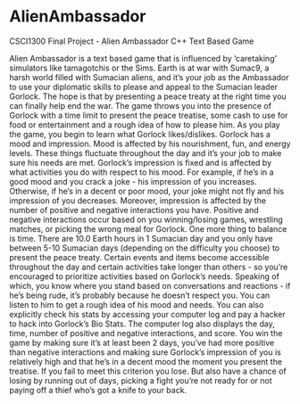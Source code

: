 # AlienAmbassador
CSCI1300 Final Project - Alien Ambassador C++ Text Based Game

Alien Ambassador is a text based game that is influenced by ‘caretaking’ simulators like tamagotchis or the Sims. Earth is at war with Sumac9, a harsh world filled with Sumacian aliens, and it’s your job as the Ambassador to use your diplomatic skills to please and appeal to the Sumacian leader Gorlock. The hope is that by presenting a peace treaty at the right time you can finally help end the war.
The game throws you into the presence of Gorlock with a time limit to present the peace treatise, some cash to use for food or entertainment and a rough idea of how to please him. As you play the game, you begin to learn what Gorlock likes/dislikes. Gorlock has a mood and impression. Mood is affected by his nourishment, fun, and energy levels. These things fluctuate throughout the day and it’s your job to make sure his needs are met. Gorlock’s impression is fixed and is affected by what activities you do with respect to his mood. For example, if he’s in a good mood and you crack a joke - his impression of you increases. Otherwise, if he’s in a decent or poor mood, your joke might not fly and his impression of you decreases.
Moreover, impression is affected by the number of positive and negative interactions you have. Positive and negative interactions occur based on you winning/losing games, wrestling matches, or picking the wrong meal for Gorlock. One more thing to balance is time. There are 10.0 Earth hours in 1 Sumacian day and you only have between 5-10 Sumacian days (depending on the difficulty you choose) to present the peace treaty. Certain events and items become accessible throughout the day and certain activities take longer than others - so you’re encouraged to prioritize activities based on Gorlock’s needs. Speaking of which, you know where you stand based on conversations and reactions - if he’s being rude, it’s probably because he doesn’t respect you. You can listen to him to get a rough idea of his mood and needs. You can also explicitly check his stats by accessing your computer log and pay a hacker to hack into Gorlock’s Bio Stats. The computer log also displays the day, time, number of positive and negative interactions, and score.
You win the game by making sure it’s at least been 2 days, you’ve had more positive than negative interactions and making sure Gorlock’s impression of you is relatively high and that he’s in a decent mood the moment you present the treatise. If you fail to meet this criterion you lose. But also have a chance of losing by running out of days, picking a fight you’re not ready for or not paying off a thief who’s got a knife to your back.
